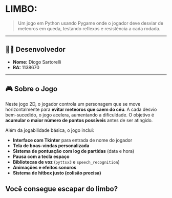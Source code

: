 # LIMBO:

> Um jogo em Python usando Pygame onde o jogador deve desviar de meteoros em queda, testando reflexos e resistência a cada rodada.

---

## 👨‍💻 Desenvolvedor

- **Nome:** Diogo Sartorelli  
- **RA:** 1138670

---

## 🎮 Sobre o Jogo

Neste jogo 2D, o jogador controla um personagem que se move horizontalmente para **evitar meteoros que caem do céu**. A cada desvio bem-sucedido, o jogo acelera, aumentando a dificuldade. O objetivo é **acumular o maior número de pontos possíveis** antes de ser atingido.

Além da jogabilidade básica, o jogo inclui:

- **Interface com Tkinter** para entrada de nome do jogador  
- **Tela de boas-vindas personalizada**
- **Sistema de pontuação com log de partidas** (data e hora)  
- **Pausa com a tecla espaço**
- **Bibliotecas de voz** (`pyttsx3` e `speech_recognition`)  
- **Animações e efeitos sonoros**
- **Sistema de hitbox justo (colisão precisa)**

## Você consegue escapar do limbo?



